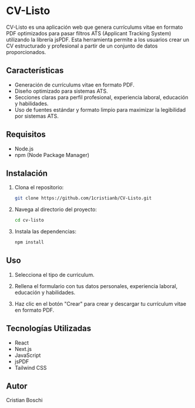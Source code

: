 # CV-Listo

CV-Listo es una aplicación web que genera currículums vitae en formato PDF optimizados para pasar filtros ATS (Applicant Tracking System) utilizando la librería jsPDF. Esta herramienta permite a los usuarios crear un CV estructurado y profesional a partir de un conjunto de datos proporcionados.

## Características

- Generación de currículums vitae en formato PDF.
- Diseño optimizado para sistemas ATS.
- Secciones claras para perfil profesional, experiencia laboral, educación y habilidades.
- Uso de fuentes estándar y formato limpio para maximizar la legibilidad por sistemas ATS.

## Requisitos

- Node.js
- npm (Node Package Manager)

## Instalación

1. Clona el repositorio:

    ```bash
    git clone https://github.com/1cristianb/CV-Listo.git
    ```

2. Navega al directorio del proyecto:

    ```bash
    cd cv-listo
    ```

3. Instala las dependencias:

    ```bash
    npm install
    ```

## Uso

1. Selecciona el tipo de curriculum.

2. Rellena el formulario con tus datos personales, experiencia laboral, educación y habilidades.

3. Haz clic en el botón "Crear" para crear y descargar tu currículum vitae en formato PDF.

## Tecnologías Utilizadas
- React
- Next.js
- JavaScript
- jsPDF
- Tailwind CSS
  
## Autor
Cristian Boschi

